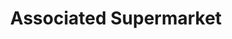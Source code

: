 ---
title: "Associated Supermarket"
url: /brooklyn/associated-supermarket-church-avenue/
shop: Supermarkt
---